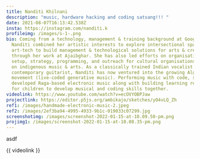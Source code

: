 ```yaml
---
title: Nanditi Khilnani
description: "music, hardware hacking and coding satsang!!! "
date: 2021-08-07T16:13:42.538Z
insta: https://instagram.com/nanditi.k
profileimg: /images/s-1-.png
bio: Coming from a technology, management & training background at Google,
  Nanditi combined her artistic interests to explore intersectional spaces of
  art-tech to build management & technological solutions for arts & creators
  through her work at Ajaibghar. She has also led efforts on organisational
  setup, strategy, programming, and outreach for cultural organisations focused
  on indigenous music & arts. As a classically trained Indian vocalist &
  contemporary guitarist, Nanditi has now ventured into the growing Algorave
  movement (live-coded generative music). Performing music with code, she has
  developed Raga-based electronic music along with building learning resources
  for children to develop musical and coding skills together.
videolink: https://www.youtube.com/watch?v=ecOVYOBPJaw
projectlink: https://editor.p5js.org/ambikajo/sketches/yO4vLQ_Zh
ref1: /images/handmade-electronic-music-2.jpeg
ref2: /images/2ef3ba94-4995-4933-9b1c-019033c07299.jpg
screenshotimg: /images/screenshot-2022-01-15-at-10.09.50-pm.png
projimg1: /images/screenshot-2022-01-15-at-10.08.35-pm.png
---
```

asdf

{{ videolink }}